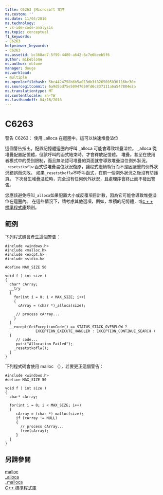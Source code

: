 ```yaml
---
title: C6263 |Microsoft 文件
ms.custom: ''
ms.date: 11/04/2016
ms.technology:
- vs-ide-code-analysis
ms.topic: conceptual
f1_keywords:
- C6263
helpviewer_keywords:
- C6263
ms.assetid: bc360ad7-5f59-4480-a642-6c7e6beeb5f6
author: mikeblome
ms.author: mblome
manager: douge
ms.workload:
- multiple
ms.openlocfilehash: 5bc4424758b6b5a013db3f8265005030116bc30c
ms.sourcegitcommit: 6a9d5bd75e50947659fd6c837111a6a547884e2a
ms.translationtype: MT
ms.contentlocale: zh-TW
ms.lasthandoff: 04/16/2018
---
```

# <a name="c6263"></a>C6263
警告 C6263： 使用 _alloca 在迴圈中。這可以快速堆疊溢位  
  
 這個警告指出，配置記憶體迴圈內呼叫 _alloca 可能會導致堆疊溢位。 _alloca 從堆疊配置記憶體，但該呼叫的函式結束時，才會釋放記憶體。 堆疊，甚至在使用者模式中的受到限制，而且無法認可堆疊的頁面就會導致堆疊溢位例外狀況。 `_resetstkoflw` 函式從堆疊溢位狀況復原，讓程式繼續執行而不是因嚴重的例外狀況錯誤而失敗。 如果`_resetstkoflw`不呼叫函式，在前一個例外狀況之後沒有防護頁。 下次發生堆疊溢位時，完全沒有任何例外狀況，且處理序會終止而不發出警告。  
  
 您應該避免呼叫`_alloca`如果配置大小或反覆項目計數，因為它可能會導致堆疊溢位在迴圈內。 在這些情況下，請考慮其他選項，例如，堆積的記憶體，或[c + + 標準程式庫](/cpp/standard-library/cpp-standard-library-reference)類別。  
  
## <a name="example"></a>範例  
 下列程式碼會產生這個警告：  
  
```  
#include <windows.h>  
#include <malloc.h>  
#include <excpt.h>  
#include <stdio.h>  
  
#define MAX_SIZE 50  
  
void f ( int size )  
{  
  char* cArray;  
  __try  
  {  
    for(int i = 0; i < MAX_SIZE; i++)  
    {  
      cArray = (char *)_alloca(size);  
  
     // process cArray...  
    }  
  }  
  __except(GetExceptionCode() == STATUS_STACK_OVERFLOW ?   
              EXCEPTION_EXECUTE_HANDLER : EXCEPTION_CONTINUE_SEARCH )  
  {  
     // code...  
     puts("Allocation Failed");  
    _resetstkoflw();  
  }  
}  
```  
  
 下列程式碼會使用 malloc （），若要更正這個警告：  
  
```  
#include <windows.h>  
#define MAX_SIZE 50  
  
void f ( int size )  
{  
  char* cArray;  
  
  for(int i = 0; i < MAX_SIZE; i++)  
  {  
     cArray = (char *) malloc(size);  
     if (cArray != NULL)  
     {  
       // process cArray...  
       free(cArray);  
     }  
  }  
}  
```  
  
## <a name="see-also"></a>另請參閱  
 [malloc](/cpp/c-runtime-library/reference/malloc)   
 [_alloca](/cpp/c-runtime-library/reference/alloca)   
 [_malloca](/cpp/c-runtime-library/reference/malloca)   
 [C++ 標準程式庫](/cpp/standard-library/cpp-standard-library-reference)